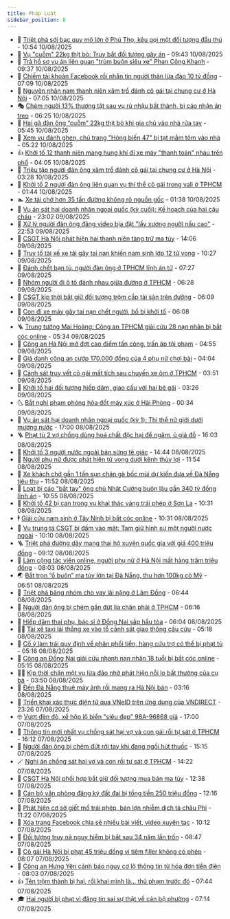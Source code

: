 ```yaml
---
title: Pháp Luật
sidebar_position: 8
---
```


<!-- dantri-phap-luat:START -->
- 🌊 [Triệt phá sới bạc quy mô lớn ở Phú Thọ, kêu gọi một đối tượng đầu thú](https://dantri.com.vn/phap-luat/triet-pha-soi-bac-quy-mo-lon-o-phu-tho-keu-goi-mot-doi-tuong-dau-thu-20250810171956876.htm) - 10:54 10/08/2025
- 🐲 [Vụ &quot;cuỗm&quot; 22kg thịt bò: Truy bắt đối tượng gây án](https://dantri.com.vn/phap-luat/vu-cuom-22kg-thit-bo-truy-bat-doi-tuong-gay-an-20250810163011849.htm) - 09:43 10/08/2025
- 🌁 [Trả hồ sơ vụ án liên quan &quot;trùm buôn siêu xe&quot; Phan Công Khanh](https://dantri.com.vn/phap-luat/tra-ho-so-vu-an-lien-quan-trum-buon-sieu-xe-phan-cong-khanh-20250810162638507.htm) - 09:37 10/08/2025
- 🎃 [Chiếm tài khoản Facebook rồi nhắn tin người thân lừa đảo 10 tỷ đồng](https://dantri.com.vn/phap-luat/chiem-tai-khoan-facebook-roi-nhan-tin-nguoi-than-lua-dao-10-ty-dong-20250810111456245.htm) - 07:09 10/08/2025
- 🦅 [Nguyên nhân nam thanh niên xăm trổ đánh cô gái tại chung cư ở Hà Nội](https://dantri.com.vn/phap-luat/nguyen-nhan-nam-thanh-nien-xam-tro-danh-co-gai-tai-chung-cu-o-ha-noi-20250810140219825.htm) - 07:05 10/08/2025
- 🎭 [Chém người 13% thương tật sau vụ rủ nhậu bất thành, bị cáo nhận án treo](https://dantri.com.vn/phap-luat/chem-nguoi-13-thuong-tat-sau-vu-ru-nhau-bat-thanh-bi-cao-nhan-an-treo-20250810130038814.htm) - 06:25 10/08/2025
- 🤗 [Hai gã đàn ông “cuỗm” 22kg thịt bò khi gia chủ vào nhà rửa tay](https://dantri.com.vn/phap-luat/hai-ga-dan-ong-cuom-22kg-thit-bo-khi-gia-chu-vao-nha-rua-tay-20250810122330908.htm) - 05:45 10/08/2025
- 🚀 [Xem vụ đánh ghen, chủ trang &quot;Hóng biến 47&quot; bị tạt mắm tôm vào nhà](https://dantri.com.vn/phap-luat/xem-vu-danh-ghen-chu-trang-hong-bien-47-bi-tat-mam-tom-vao-nha-20250810114847717.htm) - 05:22 10/08/2025
- 👍 [Khởi tố 12 thanh niên mang hung khí đi xe máy &quot;thanh toán&quot; nhau trên phố](https://dantri.com.vn/phap-luat/khoi-to-12-thanh-nien-mang-hung-khi-di-xe-may-thanh-toan-nhau-tren-pho-20250810105836457.htm) - 04:05 10/08/2025
- 🧐 [Triệu tập người đàn ông xăm trổ đánh cô gái tại chung cư ở Hà Nội](https://dantri.com.vn/phap-luat/trieu-tap-nguoi-dan-ong-xam-tro-danh-co-gai-tai-chung-cu-o-ha-noi-20250810102651975.htm) - 03:28 10/08/2025
- 🫶 [Khởi tố 2 người đàn ông liên quan vụ thi thể cô gái trong vali ở TPHCM](https://dantri.com.vn/phap-luat/khoi-to-2-nguoi-dan-ong-lien-quan-vu-thi-the-co-gai-trong-vali-o-tphcm-20250810083302571.htm) - 01:44 10/08/2025
- 🏊 [Xe tải chở hơn 35 tấn đường không rõ nguồn gốc](https://dantri.com.vn/phap-luat/xe-tai-cho-hon-35-tan-duong-khong-ro-nguon-goc-20250810080305609.htm) - 01:38 10/08/2025
- 🌋 [Vụ án sát hại doanh nhân ngoại quốc &lpar;kỳ cuối&rpar;: Kế hoạch của hai cậu cháu](https://dantri.com.vn/phap-luat/vu-an-sat-hai-doanh-nhan-ngoai-quoc-ky-cuoi-ke-hoach-cua-hai-cau-chau-20250809225558361.htm) - 23:02 09/08/2025
- 👹 [Xử lý người đàn ông đăng video bịa đặt &quot;lấy xương người nấu cao&quot;](https://dantri.com.vn/phap-luat/xu-ly-nguoi-dan-ong-dang-video-bia-dat-lay-xuong-nguoi-nau-cao-20250809223734057.htm) - 22:53 09/08/2025
- 🫣 [CSGT Hà Nội phát hiện hai thanh niên tàng trữ ma túy](https://dantri.com.vn/phap-luat/csgt-ha-noi-phat-hien-hai-thanh-nien-tang-tru-ma-tuy-20250809205332270.htm) - 14:06 09/08/2025
- 🎃 [Truy tố tài xế xe tải gây tai nạn khiến nam sinh lớp 12 tử vong](https://dantri.com.vn/phap-luat/truy-to-tai-xe-xe-tai-gay-tai-nan-khien-nam-sinh-lop-12-tu-vong-20250809163245518.htm) - 10:27 09/08/2025
- 🌝 [Đánh chết bạn tù, người đàn ông ở TPHCM lĩnh án tử](https://dantri.com.vn/phap-luat/danh-chet-ban-tu-nguoi-dan-ong-o-tphcm-linh-an-tu-20250808110405451.htm) - 07:27 09/08/2025
- 🚀 [Nhóm người đi ô tô đánh nhau giữa đường ở TPHCM](https://dantri.com.vn/phap-luat/nhom-nguoi-di-o-to-danh-nhau-giua-duong-o-tphcm-20250809124605066.htm) - 06:28 09/08/2025
- 🥷 [CSGT kịp thời bắt giữ đối tượng trộm cắp tài sản trên đường](https://dantri.com.vn/phap-luat/csgt-kip-thoi-bat-giu-doi-tuong-trom-cap-tai-san-tren-duong-20250809122607928.htm) - 06:09 09/08/2025
- 👺 [Con đi xe máy gây tai nạn chết người, bố bị khởi tố](https://dantri.com.vn/phap-luat/con-di-xe-may-gay-tai-nan-chet-nguoi-bo-bi-khoi-to-20250809121841548.htm) - 06:08 09/08/2025
- 🪜 [Trung tướng Mai Hoàng: Công an TPHCM giải cứu 28 nạn nhân bị bắt cóc online](https://dantri.com.vn/phap-luat/trung-tuong-mai-hoang-cong-an-tphcm-giai-cuu-28-nan-nhan-bi-bat-coc-online-20250809095407355.htm) - 05:34 09/08/2025
- 🦄 [Công an Hà Nội mở đợt cao điểm tấn công, trấn áp tội phạm](https://dantri.com.vn/phap-luat/cong-an-ha-noi-mo-dot-cao-diem-tan-cong-tran-ap-toi-pham-20250809111052097.htm) - 04:55 09/08/2025
- 🦍 [Giả danh công an cướp 170.000 đồng của 4 phụ nữ chơi bài](https://dantri.com.vn/phap-luat/gia-danh-cong-an-cuop-170000-dong-cua-4-phu-nu-choi-bai-20250809102502616.htm) - 04:04 09/08/2025
- 🌁 [Cảnh sát truy vết cô gái mất tích sau chuyến xe ôm ở TPHCM](https://dantri.com.vn/phap-luat/canh-sat-truy-vet-co-gai-mat-tich-sau-chuyen-xe-om-o-tphcm-20250809102857831.htm) - 03:51 09/08/2025
- 💯 [Khởi tố hai đối tượng hiếp dâm, giao cấu với hai bé gái](https://dantri.com.vn/phap-luat/khoi-to-hai-doi-tuong-hiep-dam-giao-cau-voi-hai-be-gai-20250809101951421.htm) - 03:26 09/08/2025
- 🌜 [Bắt nghi phạm phóng hỏa đốt máy xúc ở Hải Phòng](https://dantri.com.vn/phap-luat/bat-nghi-pham-phong-hoa-dot-may-xuc-o-hai-phong-20250809070125050.htm) - 00:34 09/08/2025
- 👹 [Vụ án sát hại doanh nhân ngoại quốc &lpar;kỳ 1&rpar;: Thi thể nữ giới dưới mương nước](https://dantri.com.vn/phap-luat/vu-an-sat-hai-doanh-nhan-ngoai-quoc-ky-1-thi-the-nu-gioi-duoi-muong-nuoc-20250808220825899.htm) - 17:00 08/08/2025
- 🪜 [Phạt tù 2 vợ chồng dùng hoá chất độc hại để ngâm, ủ giá đỗ](https://dantri.com.vn/phap-luat/phat-tu-2-vo-chong-dung-hoa-chat-doc-hai-de-ngam-u-gia-do-20250808225454370.htm) - 16:03 08/08/2025
- 🦩 [Khởi tố 3 người nước ngoài bán sừng tê giác](https://dantri.com.vn/phap-luat/khoi-to-3-nguoi-nuoc-ngoai-ban-sung-te-giac-20250808210232505.htm) - 14:44 08/08/2025
- 💂 [Người phụ nữ được phát hiện tử vong dưới kênh thủy lợi](https://dantri.com.vn/phap-luat/nguoi-phu-nu-duoc-phat-hien-tu-vong-duoi-kenh-thuy-loi-20250808182448523.htm) - 11:54 08/08/2025
- 💃 [Xe khách chở gần 1 tấn sụn chân gà bốc mùi dự kiến đưa về Đà Nẵng tiêu thụ](https://dantri.com.vn/phap-luat/xe-khach-cho-gan-1-tan-sun-chan-ga-boc-mui-du-kien-dua-ve-da-nang-tieu-thu-20250808182306836.htm) - 11:52 08/08/2025
- 🧐 [Loạt bị cáo &quot;bắt tay&quot; ông chủ Nhật Cường buôn lậu gần 340 tỷ đồng lĩnh án](https://dantri.com.vn/phap-luat/loat-bi-cao-bat-tay-ong-chu-nhat-cuong-buon-lau-gan-340-ty-dong-linh-an-20250808174114319.htm) - 10:55 08/08/2025
- 🤗 [Khởi tố 42 bị can trong vụ khai thác vàng trái phép ở Sơn La](https://dantri.com.vn/phap-luat/khoi-to-42-bi-can-trong-vu-khai-thac-vang-trai-phep-o-son-la-20250808170534387.htm) - 10:31 08/08/2025
- 🕴 [Giải cứu nam sinh ở Tây Ninh bị bắt cóc online](https://dantri.com.vn/phap-luat/giai-cuu-nam-sinh-o-tay-ninh-bi-bat-coc-online-20250808165039374.htm) - 10:31 08/08/2025
- 🐎 [Vụ trung tá CSGT bị đấm vào mặt: Tạm giữ hình sự một người nước ngoài](https://dantri.com.vn/phap-luat/vu-trung-ta-csgt-bi-dam-vao-mat-tam-giu-hinh-su-mot-nguoi-nuoc-ngoai-20250808164816784.htm) - 10:10 08/08/2025
- 🪜 [Triệt phá đường dây mang thai hộ xuyên quốc gia với giá 400 triệu đồng](https://dantri.com.vn/phap-luat/triet-pha-duong-day-mang-thai-ho-xuyen-quoc-gia-voi-gia-400-trieu-dong-20250808160256535.htm) - 09:12 08/08/2025
- 🤭 [Làm cộng tác viên online, người phụ nữ ở Hà Nội mất hàng trăm triệu đồng](https://dantri.com.vn/phap-luat/lam-cong-tac-vien-online-nguoi-phu-nu-o-ha-noi-mat-hang-tram-trieu-dong-20250808144028311.htm) - 08:03 08/08/2025
- 🌏 [Bắt trọn “ổ buôn” ma túy lớn tại Đà Nẵng, thu hơn 100kg cỏ Mỹ](https://dantri.com.vn/phap-luat/bat-tron-o-buon-ma-tuy-lon-tai-da-nang-thu-hon-100kg-co-my-20250808133641898.htm) - 06:51 08/08/2025
- 🎃 [Triệt phá băng nhóm cho vay lãi nặng ở Lâm Đồng](https://dantri.com.vn/phap-luat/triet-pha-bang-nhom-cho-vay-lai-nang-o-lam-dong-20250808130517031.htm) - 06:44 08/08/2025
- 🗽 [Người đàn ông bị chém gần đứt lìa chân phải ở TPHCM](https://dantri.com.vn/phap-luat/nguoi-dan-ong-bi-chem-gan-dut-lia-chan-phai-o-tphcm-20250808125731364.htm) - 06:16 08/08/2025
- 🌁 [Hiếp dâm thai phụ, bác sĩ ở Đồng Nai sắp hầu tòa](https://dantri.com.vn/phap-luat/hiep-dam-thai-phu-bac-si-o-dong-nai-sap-hau-toa-20250808114305002.htm) - 06:04 08/08/2025
- 🧑‍💻 [Tài xế taxi lái thẳng xe vào tổ cảnh sát giao thông cầu cứu](https://dantri.com.vn/phap-luat/tai-xe-taxi-lai-thang-xe-vao-to-canh-sat-giao-thong-cau-cuu-20250808120006421.htm) - 05:18 08/08/2025
- 🌮 [Cố ý làm trái quy định về phân phối tiền, hàng cứu trợ có thể bị phạt tù](https://dantri.com.vn/phap-luat/co-y-lam-trai-quy-dinh-ve-phan-phoi-tien-hang-cuu-tro-co-the-bi-phat-tu-20250808115538025.htm) - 05:16 08/08/2025
- 🤗 [Công an Đồng Nai giải cứu nhanh nạn nhân 18 tuổi bị bắt cóc online](https://dantri.com.vn/phap-luat/cong-an-dong-nai-giai-cuu-nhanh-nan-nhan-18-tuoi-bi-bat-coc-online-20250808115322029.htm) - 05:15 08/08/2025
- 👨‍🏫 [Kịp thời chặn một vụ lừa đảo nhờ phát hiện nỗi lo bất thường của cụ bà](https://dantri.com.vn/phap-luat/kip-thoi-chan-mot-vu-lua-dao-nho-phat-hien-noi-lo-bat-thuong-cua-cu-ba-20250808101929379.htm) - 03:50 08/08/2025
- 🎉 [Đến Đà Nẵng thuê máy ảnh rồi mang ra Hà Nội bán](https://dantri.com.vn/phap-luat/den-da-nang-thue-may-anh-roi-mang-ra-ha-noi-ban-20250808095459917.htm) - 03:16 08/08/2025
- 🤗 [Triển khai xác thực điện tử qua VNeID trên ứng dụng của VNDIRECT](https://dantri.com.vn/phap-luat/trien-khai-xac-thuc-dien-tu-qua-vneid-tren-ung-dung-cua-vndirect-20250808004226674.htm) - 23:26 07/08/2025
- 🤓 [Vượt đèn đỏ, xế hộp lộ biển &quot;siêu đẹp&quot; 98A-96868 giả](https://dantri.com.vn/phap-luat/vuot-den-do-xe-hop-lo-bien-sieu-dep-98a-96868-gia-20250807232811151.htm) - 17:00 07/08/2025
- 👹 [Thông tin mới nhất vụ chồng sát hại vợ và con gái rồi tự sát ở TPHCM](https://dantri.com.vn/phap-luat/thong-tin-moi-nhat-vu-chong-sat-hai-vo-va-con-gai-roi-tu-sat-o-tphcm-20250807225552991.htm) - 16:12 07/08/2025
- 🐘 [Người đàn ông bị chém đứt rời tay khi đang ngồi hút thuốc](https://dantri.com.vn/phap-luat/nguoi-dan-ong-bi-chem-dut-roi-tay-khi-dang-ngoi-hut-thuoc-20250807220618332.htm) - 15:15 07/08/2025
- 🪄 [Nghi án chồng sát hại vợ và con rồi tự sát ở TPHCM](https://dantri.com.vn/phap-luat/nghi-an-chong-sat-hai-vo-va-con-roi-tu-sat-o-tphcm-20250807211634638.htm) - 14:22 07/08/2025
- 💄 [CSGT Hà Nội phối hợp bắt giữ đối tượng mua bán ma túy](https://dantri.com.vn/phap-luat/csgt-ha-noi-phoi-hop-bat-giu-doi-tuong-mua-ban-ma-tuy-20250807192717348.htm) - 12:38 07/08/2025
- 🐎 [Cán bộ văn phòng đăng ký đất đai bị tống tiền 250 triệu đồng](https://dantri.com.vn/phap-luat/can-bo-van-phong-dang-ky-dat-dai-bi-tong-tien-250-trieu-dong-20250807180006951.htm) - 12:16 07/08/2025
- 💯 [Phát hiện cơ sở giết mổ trái phép, bán lợn nhiễm dịch tả châu Phi](https://dantri.com.vn/phap-luat/phat-hien-co-so-giet-mo-trai-phep-ban-lon-nhiem-dich-ta-chau-phi-20250807181335067.htm) - 11:22 07/08/2025
- 💯 [Xóa trang Facebook chia sẻ nhiều bài viết, video xuyên tạc](https://dantri.com.vn/phap-luat/xoa-trang-facebook-chia-se-nhieu-bai-viet-video-xuyen-tac-20250807170033660.htm) - 10:12 07/08/2025
- 🌈 [Đối tượng truy nã nguy hiểm bị bắt sau 34 năm lẩn trốn](https://dantri.com.vn/phap-luat/doi-tuong-truy-na-nguy-hiem-bi-bat-sau-34-nam-lan-tron-20250807150551904.htm) - 08:47 07/08/2025
- 🧠 [Cô gái Hà Nội bị phạt 45 triệu đồng vì tiêm filler không có phép](https://dantri.com.vn/phap-luat/co-gai-ha-noi-bi-phat-45-trieu-dong-vi-tiem-filler-khong-co-phep-20250807143120980.htm) - 08:07 07/08/2025
- 🌈 [Công an Hưng Yên cảnh báo nguy cơ lộ thông tin từ hóa đơn tiền điện](https://dantri.com.vn/phap-luat/cong-an-hung-yen-canh-bao-nguy-co-lo-thong-tin-tu-hoa-don-tien-dien-20250807142715459.htm) - 08:03 07/08/2025
- 👍 [Tên trộm thành bị hại, rồi khai mình là… thủ phạm trước đó](https://dantri.com.vn/phap-luat/ten-trom-thanh-bi-hai-roi-khai-minh-la-thu-pham-truoc-do-20250807142221348.htm) - 07:44 07/08/2025
- 🎓 [Hai người bị phạt vì đăng tin sai sự thật về cán bộ phường](https://dantri.com.vn/phap-luat/hai-nguoi-bi-phat-vi-dang-tin-sai-su-that-ve-can-bo-phuong-20250807140824442.htm) - 07:14 07/08/2025<!-- dantri-phap-luat:END -->
